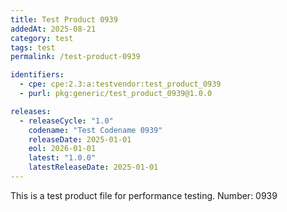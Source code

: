 ```yaml
---
title: Test Product 0939
addedAt: 2025-08-21
category: test
tags: test
permalink: /test-product-0939

identifiers:
  - cpe: cpe:2.3:a:testvendor:test_product_0939
  - purl: pkg:generic/test_product_0939@1.0.0

releases:
  - releaseCycle: "1.0"
    codename: "Test Codename 0939"
    releaseDate: 2025-01-01
    eol: 2026-01-01
    latest: "1.0.0"
    latestReleaseDate: 2025-01-01
---
```


This is a test product file for performance testing. Number: 0939
